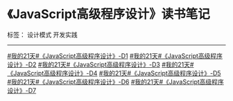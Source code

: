 ﻿# 《JavaScript高级程序设计》读书笔记

标签： 设计模式 开发实践

---
[#我的21天#《JavaScript高级程序设计》-D1](https://segmentfault.com/n/1330000004562531)
[#我的21天#《JavaScript高级程序设计》-D2](https://segmentfault.com/n/1330000004570027)
[#我的21天#《JavaScript高级程序设计》-D3](https://segmentfault.com/n/1330000004577206)
[#我的21天#《JavaScript高级程序设计》-D4](https://segmentfault.com/n/1330000004585747)
[#我的21天#《JavaScript高级程序设计》-D5](https://segmentfault.com/n/1330000004590792)
[#我的21天#《JavaScript高级程序设计》-D6](https://segmentfault.com/n/1330000004591735)
[#我的21天#《JavaScript高级程序设计》-D7](https://segmentfault.com/n/1330000004599997)
